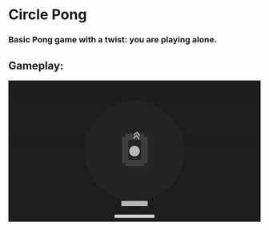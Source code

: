 # Circle Pong
### Basic Pong game with a twist: you are playing alone.

## Gameplay:
![](animation.gif)
